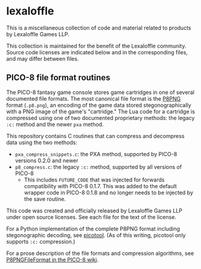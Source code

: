 # lexaloffle

This is a miscellaneous collection of code and material related to products by Lexaloffle Games LLP.

This collection is maintained for the benefit of the Lexaloffle community. Source code licenses are indicated below and in the corresponding files, and may differ between files.

## PICO-8 file format routines

The PICO-8 fantasy game console stores game cartridges in one of several documented file formats. The most canonical file format is the [P8PNG](https://pico-8.fandom.com/wiki/P8PNGFileFormat) format (`.p8.png`), an encoding of the game data stored stegonographically with a PNG image of the game's "cartridge." The Lua code for a cartridge is compressed using one of two documented proprietary methods: the legacy `:c:` method and the newer `pxa` method.

This repository contains C routines that can compress and decompress data using the two methods:

* `pxa_compress_snippets.c`: the PXA method, supported by PICO-8 versions 0.2.0 and newer
* `p8_compress.c`: the legacy `:c:` method, supported by all versions of PICO-8
  * This includes `FUTURE_CODE` that was injected for forwards compatibility with PICO-8 0.1.7. This was added to the default wrapper code in PICO-8 0.1.8 and no longer needs to be injected by the save routine.

This code was created and officially released by Lexaloffle Games LLP under open source licenses. See each file for the text of the license.

For a Python implementation of the complete P8PNG format including stegonographic decoding, see [picotool](https://github.com/dansanderson/picotool). (As of this writing, picotool only supports `:c:` compression.)

For a prose description of the file formats and compression algorithms, see [P8PNGFileFormat in the PICO-8 wiki](https://pico-8.fandom.com/wiki/P8PNGFileFormat).
